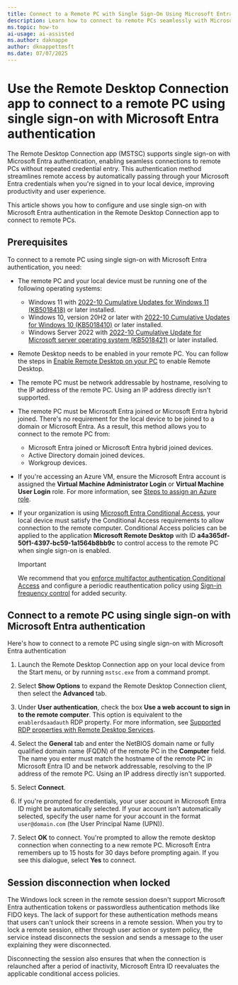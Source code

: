 ```yaml
---
title: Connect to a Remote PC with Single Sign-On Using Microsoft Entra Authentication
description: Learn how to connect to remote PCs seamlessly with Microsoft Entra single sign-on authentication using Remote Desktop Connection (MSTSC). Follow our step-by-step guide.
ms.topic: how-to
ai-usage: ai-assisted
ms.author: daknappe
author: dknappettmsft
ms.date: 07/07/2025
---
```


# Use the Remote Desktop Connection app to connect to a remote PC using single sign-on with Microsoft Entra authentication

The Remote Desktop Connection app (MSTSC) supports single sign-on with Microsoft Entra authentication, enabling seamless connections to remote PCs without repeated credential entry. This authentication method streamlines remote access by automatically passing through your Microsoft Entra credentials when you're signed in to your local device, improving productivity and user experience.

This article shows you how to configure and use single sign-on with Microsoft Entra authentication in the Remote Desktop Connection app to connect to remote PCs.

## Prerequisites

To connect to a remote PC using single sign-on with Microsoft Entra authentication, you need:

- The remote PC and your local device must be running one of the following operating systems:

  - Windows 11 with [2022-10 Cumulative Updates for Windows 11 (KB5018418)](https://support.microsoft.com/kb/KB5018418) or later installed.
  - Windows 10, version 20H2 or later with [2022-10 Cumulative Updates for Windows 10 (KB5018410)](https://support.microsoft.com/kb/KB5018410) or later installed.
  - Windows Server 2022 with [2022-10 Cumulative Update for Microsoft server operating system (KB5018421)](https://support.microsoft.com/kb/KB5018421) or later installed.

- Remote Desktop needs to be enabled in your remote PC. You can follow the steps in [Enable Remote Desktop on your PC](remote-desktop-allow-access.md) to enable Remote Desktop.

- The remote PC must be network addressable by hostname, resolving to the IP address of the remote PC. Using an IP address directly isn't supported.

- The remote PC must be Microsoft Entra joined or Microsoft Entra hybrid joined. There's no requirement for the local device to be joined to a domain or Microsoft Entra. As a result, this method allows you to connect to the remote PC from:
  - Microsoft Entra joined or Microsoft Entra hybrid joined devices.
  - Active Directory domain joined devices.
  - Workgroup devices.

- If you're accessing an Azure VM, ensure the Microsoft Entra account is assigned the **Virtual Machine Administrator Login** or **Virtual Machine User Login** role. For more information, see [Steps to assign an Azure role](/azure/role-based-access-control/role-assignments-steps).

- If your organization is using [Microsoft Entra Conditional Access](/azure/active-directory/conditional-access/overview), your local device must satisfy the Conditional Access requirements to allow connection to the remote computer. Conditional Access policies can be applied to the application **Microsoft Remote Desktop** with ID **a4a365df-50f1-4397-bc59-1a1564b8bb9c** to control access to the remote PC when single sign-on is enabled.

   > [!IMPORTANT]
   > We recommend that you [enforce multifactor authentication Conditional Access](/azure/active-directory/conditional-access/howto-conditional-access-policy-all-users-mfa) and configure a periodic reauthentication policy using [Sign-in frequency control](/azure/active-directory/conditional-access/howto-conditional-access-session-lifetime) for added security.

## Connect to a remote PC using single sign-on with Microsoft Entra authentication

Here's how to connect to a remote PC using single sign-on with Microsoft Entra authentication

1. Launch the Remote Desktop Connection app on your local device from the Start menu, or by running `mstsc.exe` from a command prompt.

1. Select **Show Options** to expand the Remote Desktop Connection client, then select the **Advanced** tab.

1. Under **User authentication**, check the box **Use a web account to sign in to the remote computer**. This option is equivalent to the `enablerdsaadauth` RDP property. For more information, see [Supported RDP properties with Remote Desktop Services](/windows-server/remote/remote-desktop-services/clients/rdp-files).

1. Select the **General** tab and enter the NetBIOS domain name or fully qualified domain name (FQDN) of the remote PC in the **Computer** field. The name you enter must match the hostname of the remote PC in Microsoft Entra ID and be network addressable, resolving to the IP address of the remote PC. Using an IP address directly isn't supported.

1. Select **Connect**.

1. If you're prompted for credentials, your user account in Microsoft Entra ID might be automatically selected. If your account isn't automatically selected, specify the user name for your account in the format `user@domain.com` (the User Principal Name (UPN)).

1. Select **OK** to connect. You're prompted to allow the remote desktop connection when connecting to a new remote PC. Microsoft Entra remembers up to 15 hosts for 30 days before prompting again. If you see this dialogue, select **Yes** to connect.

## Session disconnection when locked

The Windows lock screen in the remote session doesn't support Microsoft Entra authentication tokens or passwordless authentication methods like FIDO keys. The lack of support for these authentication methods means that users can't unlock their screens in a remote session. When you try to lock a remote session, either through user action or system policy, the service instead disconnects the session and sends a message to the user explaining they were disconnected.

Disconnecting the session also ensures that when the connection is relaunched after a period of inactivity, Microsoft Entra ID reevaluates the applicable conditional access policies.

